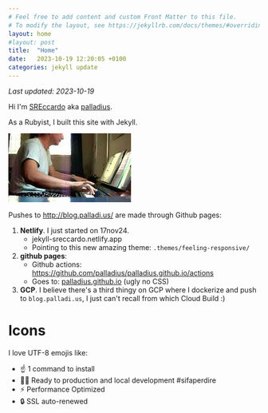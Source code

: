 ```yaml
---
# Feel free to add content and custom Front Matter to this file.
# To modify the layout, see https://jekyllrb.com/docs/themes/#overriding-theme-defaults
layout: home
#layout: post
title:  "Home"
date:   2023-10-19 12:20:05 +0100
categories: jekyll update
---
```


*Last updated: 2023-10-19*

Hi I'm [SREccardo](https://x.com/sreccardo) aka [palladius](https://x.com/palladius).

As a Rubyist, I built this site with Jekyll.

![Foto di Alessandro da piccolino](/assets/immagini/riccardume/hqdefault2.jpeg)

Pushes to http://blog.palladi.us/ are made through Github pages:

1. **Netlify**. I just started on 17nov24.
    * jekyll-sreccardo.netlify.app
    * Pointing to this new amazing theme: `.themes/feeling-responsive/`
2. **github pages**:
    * Github actions: https://github.com/palladius/palladius.github.io/actions
    * Goes to: [palladius.github.io](https://palladius.github.io/) (ugly no CSS)
3. **GCP**. I believe there's a third thingy on GCP where I dockerize and push to `blog.palladi.us`, I just can't recall from which Cloud Build :)

# Icons

I love UTF-8 emojis like:

* ☝️  1 command to install
* 👨‍💻 Ready to production and local development #sifaperdire
* ⚡  Performance Optimized
* 🔒 SSL auto-renewed

